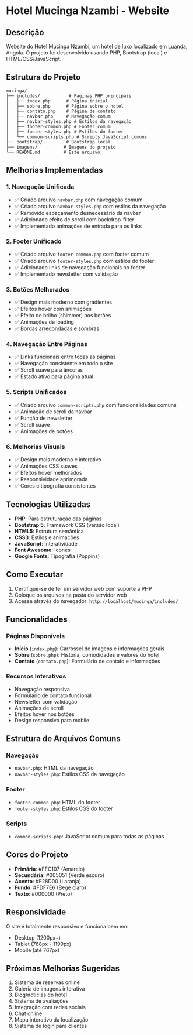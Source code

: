 # Hotel Mucinga Nzambi - Website

## Descrição
Website do Hotel Mucinga Nzambi, um hotel de luxo localizado em Luanda, Angola. O projeto foi desenvolvido usando PHP, Bootstrap (local) e HTML/CSS/JavaScript.

## Estrutura do Projeto

```
mucinga/
├── includes/           # Páginas PHP principais
│   ├── index.php      # Página inicial
│   ├── sobre.php      # Página sobre o hotel
│   ├── contato.php    # Página de contato
│   ├── navbar.php     # Navegação comum
│   ├── navbar-styles.php # Estilos da navegação
│   ├── footer-common.php # Footer comum
│   ├── footer-styles.php # Estilos do footer
│   └── common-scripts.php # Scripts JavaScript comuns
├── bootstrap/         # Bootstrap local
├── imagens/          # Imagens do projeto
└── README.md         # Este arquivo
```

## Melhorias Implementadas

### 1. Navegação Unificada
- ✅ Criado arquivo `navbar.php` com navegação comum
- ✅ Criado arquivo `navbar-styles.php` com estilos da navegação
- ✅ Removido espaçamento desnecessário da navbar
- ✅ Adicionado efeito de scroll com backdrop-filter
- ✅ Implementado animações de entrada para os links

### 2. Footer Unificado
- ✅ Criado arquivo `footer-common.php` com footer comum
- ✅ Criado arquivo `footer-styles.php` com estilos do footer
- ✅ Adicionado links de navegação funcionais no footer
- ✅ Implementado newsletter com validação

### 3. Botões Melhorados
- ✅ Design mais moderno com gradientes
- ✅ Efeitos hover com animações
- ✅ Efeito de brilho (shimmer) nos botões
- ✅ Animações de loading
- ✅ Bordas arredondadas e sombras

### 4. Navegação Entre Páginas
- ✅ Links funcionais entre todas as páginas
- ✅ Navegação consistente em todo o site
- ✅ Scroll suave para âncoras
- ✅ Estado ativo para página atual

### 5. Scripts Unificados
- ✅ Criado arquivo `common-scripts.php` com funcionalidades comuns
- ✅ Animação de scroll da navbar
- ✅ Função de newsletter
- ✅ Scroll suave
- ✅ Animações de botões

### 6. Melhorias Visuais
- ✅ Design mais moderno e interativo
- ✅ Animações CSS suaves
- ✅ Efeitos hover melhorados
- ✅ Responsividade aprimorada
- ✅ Cores e tipografia consistentes

## Tecnologias Utilizadas

- **PHP**: Para estruturação das páginas
- **Bootstrap 5**: Framework CSS (versão local)
- **HTML5**: Estrutura semântica
- **CSS3**: Estilos e animações
- **JavaScript**: Interatividade
- **Font Awesome**: Ícones
- **Google Fonts**: Tipografia (Poppins)

## Como Executar

1. Certifique-se de ter um servidor web com suporte a PHP
2. Coloque os arquivos na pasta do servidor web
3. Acesse através do navegador: `http://localhost/mucinga/includes/`

## Funcionalidades

### Páginas Disponíveis
- **Início** (`index.php`): Carrossel de imagens e informações gerais
- **Sobre** (`sobre.php`): História, comodidades e valores do hotel
- **Contato** (`contato.php`): Formulário de contato e informações

### Recursos Interativos
- Navegação responsiva
- Formulário de contato funcional
- Newsletter com validação
- Animações de scroll
- Efeitos hover nos botões
- Design responsivo para mobile

## Estrutura de Arquivos Comuns

### Navegação
- `navbar.php`: HTML da navegação
- `navbar-styles.php`: Estilos CSS da navegação

### Footer
- `footer-common.php`: HTML do footer
- `footer-styles.php`: Estilos CSS do footer

### Scripts
- `common-scripts.php`: JavaScript comum para todas as páginas

## Cores do Projeto

- **Primária**: #FFC107 (Amarelo)
- **Secundária**: #005051 (Verde escuro)
- **Acento**: #F28D00 (Laranja)
- **Fundo**: #FDF7E6 (Bege claro)
- **Texto**: #000000 (Preto)

## Responsividade

O site é totalmente responsivo e funciona bem em:
- Desktop (1200px+)
- Tablet (768px - 1199px)
- Mobile (até 767px)

## Próximas Melhorias Sugeridas

1. Sistema de reservas online
2. Galeria de imagens interativa
3. Blog/notícias do hotel
4. Sistema de avaliações
5. Integração com redes sociais
6. Chat online
7. Mapa interativo da localização
8. Sistema de login para clientes 